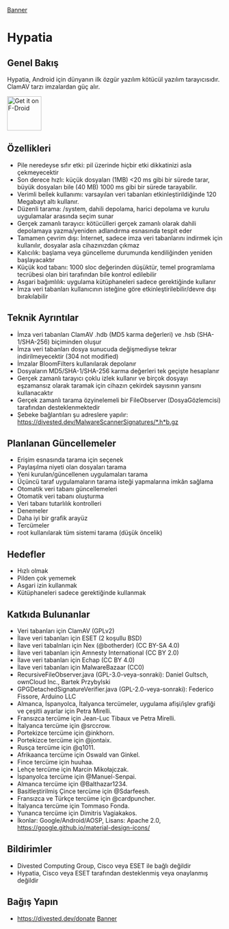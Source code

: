 [Banner](https://divestos.org/images/featureGraphics/Hypatia.png)

Hypatia
=======

Genel Bakış
--------
Hypatia, Android için dünyanın ilk özgür yazılım kötücül yazılım tarayıcısıdır. ClamAV tarzı imzalardan güç alır.

[<img src="https://fdroid.gitlab.io/artwork/badge/get-it-on.png"
     alt="Get it on F-Droid"
     height="80">](https://f-droid.org/packages/us.spotco.malwarescanner/)

Özellikleri
--------
- Pile neredeyse sıfır etki: pil üzerinde hiçbir etki dikkatinizi asla çekmeyecektir
- Son derece hızlı: küçük dosyaları (1MB) <20 ms gibi bir sürede tarar, büyük dosyaları bile (40 MB) 1000 ms gibi bir sürede tarayabilir.
- Verimli bellek kullanımı: varsayılan veri tabanları etkinleştirildiğinde 120 Megabayt altı kullanır.
- Düzenli tarama: /system, dahili depolama, harici depolama ve kurulu uygulamalar arasında seçim sunar
- Gerçek zamanlı tarayıcı: kötücülleri gerçek zamanlı olarak dahili depolamaya yazma/yeniden adlandırma esnasında tespit eder
- Tamamen çevrim dışı: İnternet, sadece imza veri tabanlarını indirmek için kullanılır, dosyalar asla cihazınızdan çıkmaz
- Kalıcılık: başlama veya güncelleme durumunda kendiliğinden yeniden başlayacaktır
- Küçük kod tabanı: 1000 sloc değerinden düşüktür, temel programlama tecrübesi olan biri tarafından bile kontrol edilebilir
- Asgari bağımlılık: uygulama kütüphaneleri sadece gerektiğinde kullanır
- İmza veri tabanları kullanıcının isteğine göre etkinleştirilebilir/devre dışı bırakılabilir

Teknik Ayrıntılar
------------------
- İmza veri tabanları ClamAV .hdb (MD5 karma değerleri) ve .hsb (SHA-1/SHA-256) biçiminden oluşur
- İmza veri tabanları dosya sunucuda değişmediyse tekrar indirilmeyecektir (304 not modified)
- İmzalar BloomFilters kullanılarak depolanır
- Dosyaların MD5/SHA-1/SHA-256 karma değerleri tek geçişte hesaplanır
- Gerçek zamanlı tarayıcı çoklu izlek kullanır ve birçok dosyayı eşzamansız olarak taramak için cihazın çekirdek sayısının yarısını kullanacaktır
- Gerçek zamanlı tarama özyinelemeli bir FileObserver (DosyaGözlemcisi) tarafından desteklenmektedir
- Şebeke bağlantıları şu adreslere yapılır: https://divested.dev/MalwareScannerSignatures/*.h*b.gz

Planlanan Güncellemeler
----------------
- Erişim esnasında tarama için seçenek
- Paylaşılma niyeti olan dosyaları tarama
- Yeni kurulan/güncellenen uygulamaları tarama
- Üçüncü taraf uygulamaların tarama isteği yapmalarına imkân sağlama
- Otomatik veri tabanı güncellemeleri
- Otomatik veri tabanı oluşturma
- Veri tabanı tutarlılık kontrolleri
- Denemeler
- Daha iyi bir grafik arayüz
- Tercümeler
- root kullanılarak tüm sistemi tarama (düşük öncelik)

Hedefler
-----
- Hızlı olmak
- Pilden çok yememek
- Asgari izin kullanmak
- Kütüphaneleri sadece gerektiğinde kullanmak

Katkıda Bulunanlar
-------
- Veri tabanları için ClamAV (GPLv2)
- İlave veri tabanları için ESET (2 koşullu BSD)
- İlave veri tabalnları için Nex (@botherder) (CC BY-SA 4.0)
- İlave veri tabanları için Amnesty International (CC BY 2.0)
- İlave veri tabanları için Echap (CC BY 4.0)
- İlave veri tabanları için MalwareBazaar (CC0)
- RecursiveFileObserver.java (GPL-3.0-veya-sonraki): Daniel Gultsch, ownCloud Inc., Bartek Przybylski
- GPGDetachedSignatureVerifier.java (GPL-2.0-veya-sonraki): Federico Fissore, Arduino LLC
- Almanca, İspanyolca, İtalyanca tercümeler, uygulama afişi/işlev grafiği ve çeşitli ayarlar için Petra Mirelli.
- Fransızca tercüme için Jean-Luc Tibaux ve Petra Mirelli.
- İtalyanca tercüme için @srccrow.
- Portekizce tercüme için @inkhorn.
- Portekizce tercüme için @jontaix.
- Rusça tercüme için @q1011.
- Afrikaanca tercüme için Oswald van Ginkel.
- Fince tercüme için huuhaa.
- Lehçe tercüme için Marcin Mikołajczak.
- İspanyolca tercüme için @Manuel-Senpai.
- Almanca tercüme için @Balthazar1234.
- Basitleştirilmiş Çince tercüme için @Sdarfeesh.
- Fransızca ve Türkçe tercüme için @cardpuncher.
- İtalyanca tercüme için Tommaso Fonda.
- Yunanca tercüme için Dimitris Vagiakakos.
- İkonlar: Google/Android/AOSP, Lisans: Apache 2.0, https://google.github.io/material-design-icons/

Bildirimler
-------
- Divested Computing Group, Cisco veya ESET ile bağlı değildir
- Hypatia, Cisco veya ESET tarafından desteklenmiş veya onaylanmış değildir

Bağış Yapın
-------
- https://divested.dev/donate
[Banner](https://divestos.org/images/featureGraphics/Hypatia.png)



